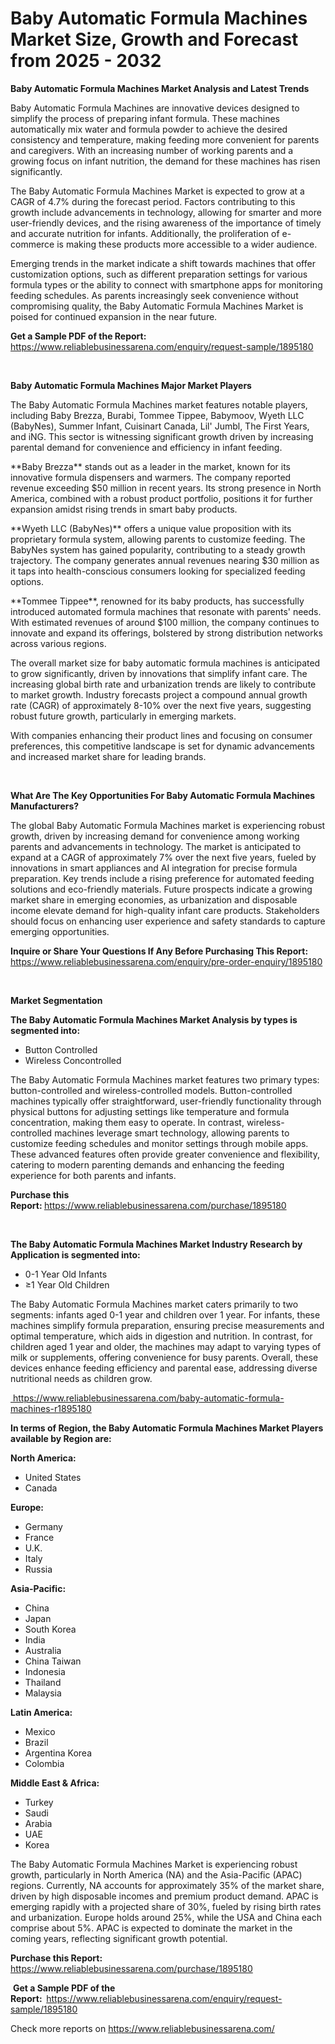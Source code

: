 <p><h1>Baby Automatic Formula Machines Market Size, Growth and Forecast from 2025 - 2032</h1></p><p><strong>Baby Automatic Formula Machines Market Analysis and Latest Trends</strong></p>
<p><p>Baby Automatic Formula Machines are innovative devices designed to simplify the process of preparing infant formula. These machines automatically mix water and formula powder to achieve the desired consistency and temperature, making feeding more convenient for parents and caregivers. With an increasing number of working parents and a growing focus on infant nutrition, the demand for these machines has risen significantly.</p><p>The Baby Automatic Formula Machines Market is expected to grow at a CAGR of 4.7% during the forecast period. Factors contributing to this growth include advancements in technology, allowing for smarter and more user-friendly devices, and the rising awareness of the importance of timely and accurate nutrition for infants. Additionally, the proliferation of e-commerce is making these products more accessible to a wider audience. </p><p>Emerging trends in the market indicate a shift towards machines that offer customization options, such as different preparation settings for various formula types or the ability to connect with smartphone apps for monitoring feeding schedules. As parents increasingly seek convenience without compromising quality, the Baby Automatic Formula Machines Market is poised for continued expansion in the near future.</p></p>
<p><strong>Get a Sample PDF of the Report:&nbsp;</strong> <a href="https://www.reliablebusinessarena.com/enquiry/request-sample/1895180?utm_campaign=3498&utm_medium=2&utm_source=Github&utm_content=ia&utm_term=28032025&utm_id=baby-automatic-formula-machines">https://www.reliablebusinessarena.com/enquiry/request-sample/1895180</a></p>
<p>&nbsp;</p>
<p><strong>Baby Automatic Formula Machines Major Market Players</strong></p>
<p><p>The Baby Automatic Formula Machines market features notable players, including Baby Brezza, Burabi, Tommee Tippee, Babymoov, Wyeth LLC (BabyNes), Summer Infant, Cuisinart Canada, Lil' Jumbl, The First Years, and iNG. This sector is witnessing significant growth driven by increasing parental demand for convenience and efficiency in infant feeding.</p><p>**Baby Brezza** stands out as a leader in the market, known for its innovative formula dispensers and warmers. The company reported revenue exceeding $50 million in recent years. Its strong presence in North America, combined with a robust product portfolio, positions it for further expansion amidst rising trends in smart baby products.</p><p>**Wyeth LLC (BabyNes)** offers a unique value proposition with its proprietary formula system, allowing parents to customize feeding. The BabyNes system has gained popularity, contributing to a steady growth trajectory. The company generates annual revenues nearing $30 million as it taps into health-conscious consumers looking for specialized feeding options.</p><p>**Tommee Tippee**, renowned for its baby products, has successfully introduced automated formula machines that resonate with parents' needs. With estimated revenues of around $100 million, the company continues to innovate and expand its offerings, bolstered by strong distribution networks across various regions.</p><p>The overall market size for baby automatic formula machines is anticipated to grow significantly, driven by innovations that simplify infant care. The increasing global birth rate and urbanization trends are likely to contribute to market growth. Industry forecasts project a compound annual growth rate (CAGR) of approximately 8-10% over the next five years, suggesting robust future growth, particularly in emerging markets.</p><p>With companies enhancing their product lines and focusing on consumer preferences, this competitive landscape is set for dynamic advancements and increased market share for leading brands.</p></p>
<p>&nbsp;</p>
<p><strong>What Are The Key Opportunities For Baby Automatic Formula Machines Manufacturers?</strong></p>
<p><p>The global Baby Automatic Formula Machines market is experiencing robust growth, driven by increasing demand for convenience among working parents and advancements in technology. The market is anticipated to expand at a CAGR of approximately 7% over the next five years, fueled by innovations in smart appliances and AI integration for precise formula preparation. Key trends include a rising preference for automated feeding solutions and eco-friendly materials. Future prospects indicate a growing market share in emerging economies, as urbanization and disposable income elevate demand for high-quality infant care products. Stakeholders should focus on enhancing user experience and safety standards to capture emerging opportunities.</p></p>
<p><strong>Inquire or Share Your Questions If Any Before Purchasing This Report:</strong> <a href="https://www.reliablebusinessarena.com/enquiry/pre-order-enquiry/1895180?utm_campaign=3498&utm_medium=2&utm_source=Github&utm_content=ia&utm_term=28032025&utm_id=baby-automatic-formula-machines">https://www.reliablebusinessarena.com/enquiry/pre-order-enquiry/1895180</a></p>
<p>&nbsp;</p>
<p><strong>Market Segmentation</strong></p>
<p><strong>The Baby Automatic Formula Machines Market Analysis by types is segmented into:</strong></p>
<p><ul><li>Button Controlled</li><li>Wireless Concontrolled</li></ul></p>
<p><p>The Baby Automatic Formula Machines market features two primary types: button-controlled and wireless-controlled models. Button-controlled machines typically offer straightforward, user-friendly functionality through physical buttons for adjusting settings like temperature and formula concentration, making them easy to operate. In contrast, wireless-controlled machines leverage smart technology, allowing parents to customize feeding schedules and monitor settings through mobile apps. These advanced features often provide greater convenience and flexibility, catering to modern parenting demands and enhancing the feeding experience for both parents and infants.</p></p>
<p><strong>Purchase this Report:&nbsp;</strong><a href="https://www.reliablebusinessarena.com/purchase/1895180?utm_campaign=3498&utm_medium=2&utm_source=Github&utm_content=ia&utm_term=28032025&utm_id=baby-automatic-formula-machines">https://www.reliablebusinessarena.com/purchase/1895180</a></p>
<p>&nbsp;</p>
<p><strong>The Baby Automatic Formula Machines Market Industry Research by Application is segmented into:</strong></p>
<p><ul><li>0-1 Year Old Infants</li><li>≥1 Year Old Children</li></ul></p>
<p><p>The Baby Automatic Formula Machines market caters primarily to two segments: infants aged 0-1 year and children over 1 year. For infants, these machines simplify formula preparation, ensuring precise measurements and optimal temperature, which aids in digestion and nutrition. In contrast, for children aged 1 year and older, the machines may adapt to varying types of milk or supplements, offering convenience for busy parents. Overall, these devices enhance feeding efficiency and parental ease, addressing diverse nutritional needs as children grow.</p></p>
<p><a href="https://www.reliablebusinessarena.com/baby-automatic-formula-machines-r1895180?utm_campaign=3498&utm_medium=2&utm_source=Github&utm_content=ia&utm_term=28032025&utm_id=baby-automatic-formula-machines">&nbsp;https://www.reliablebusinessarena.com/baby-automatic-formula-machines-r1895180</a></p>
<p><strong>In terms of Region, the Baby Automatic Formula Machines Market Players available by Region are:</strong></p>
<p>
    <p> <strong> North America: </strong>
        <ul>
            <li>United States</li>
            <li>Canada</li>
        </ul>
        </p> 
    <p> <strong> Europe: </strong>
        <ul>
            <li>Germany</li>
            <li>France</li>
            <li>U.K.</li>
            <li>Italy</li>
            <li>Russia</li>
        </ul>
        </p> 
    <p> <strong> Asia-Pacific: </strong>
        <ul>
            <li>China</li>
            <li>Japan</li>
            <li>South Korea</li>
            <li>India</li>
            <li>Australia</li>
            <li>China Taiwan</li>
            <li>Indonesia</li>
            <li>Thailand</li>
            <li>Malaysia</li>
        </ul>
        </p> 
    <p> <strong> Latin America: </strong>
        <ul>
            <li>Mexico</li>
            <li>Brazil</li>
            <li>Argentina Korea</li>
            <li>Colombia</li>
        </ul>
        </p> 
    <p> <strong> Middle East & Africa: </strong>
        <ul>
            <li>Turkey</li>
            <li>Saudi</li>
            <li>Arabia</li>
            <li>UAE</li>
            <li>Korea</li>
        </ul>
    </p>
    </p>
<p><p>The Baby Automatic Formula Machines Market is experiencing robust growth, particularly in North America (NA) and the Asia-Pacific (APAC) regions. Currently, NA accounts for approximately 35% of the market share, driven by high disposable incomes and premium product demand. APAC is emerging rapidly with a projected share of 30%, fueled by rising birth rates and urbanization. Europe holds around 25%, while the USA and China each comprise about 5%. APAC is expected to dominate the market in the coming years, reflecting significant growth potential.</p></p>
<p><strong>Purchase this Report: </strong><a href="https://www.reliablebusinessarena.com/purchase/1895180?utm_campaign=3498&utm_medium=2&utm_source=Github&utm_content=ia&utm_term=28032025&utm_id=baby-automatic-formula-machines">https://www.reliablebusinessarena.com/purchase/1895180</a></p>
<p>&nbsp;<strong>Get a Sample PDF of the Report:&nbsp;&nbsp;</strong><a href="https://www.reliablebusinessarena.com/enquiry/request-sample/1895180?utm_campaign=3498&utm_medium=2&utm_source=Github&utm_content=ia&utm_term=28032025&utm_id=baby-automatic-formula-machines">https://www.reliablebusinessarena.com/enquiry/request-sample/1895180</a></p>
<p><strong></strong></p>
<p>Check more reports on <a href="https://www.reliablebusinessarena.com/?utm_campaign=3498&utm_medium=2&utm_source=Github&utm_content=ia&utm_term=28032025&utm_id=baby-automatic-formula-machines">https://www.reliablebusinessarena.com/</a></p>